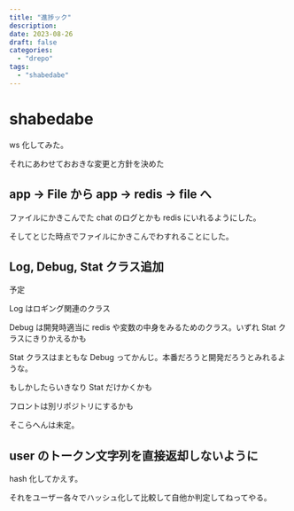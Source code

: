 ```yaml
---
title: "進捗ック"
description:
date: 2023-08-26
draft: false
categories:
  - "drepo"
tags:
  - "shabedabe"
---
```


# shabedabe

ws 化してみた。

それにあわせておおきな変更と方針を決めた

## app -> File から app -> redis -> file へ

ファイルにかきこんでた chat のログとかも redis にいれるようにした。

そしてとじた時点でファイルにかきこんでわすれることにした。

## Log, Debug, Stat クラス追加

予定

Log はロギング関連のクラス

Debug は開発時適当に redis や変数の中身をみるためのクラス。いずれ Stat クラスにきりかえるかも

Stat クラスはまともな Debug ってかんじ。本番だろうと開発だろうとみれるような。

もしかしたらいきなり Stat だけかくかも

フロントは別リポジトリにするかも

そこらへんは未定。

## user のトークン文字列を直接返却しないように

hash 化してかえす。

それをユーザー各々でハッシュ化して比較して自他か判定してねってやる。
